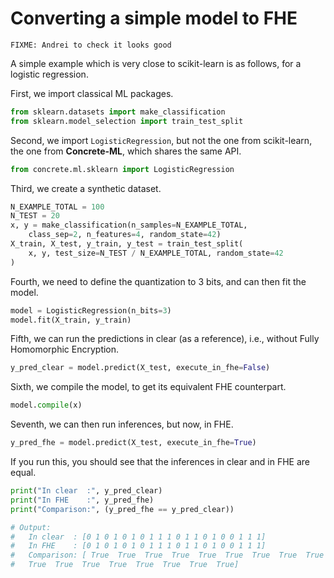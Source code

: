 # Converting a simple model to FHE

```{note}
FIXME: Andrei to check it looks good
```

A simple example which is very close to scikit-learn is as follows, for a logistic regression.

First, we import classical ML packages.

```python
from sklearn.datasets import make_classification
from sklearn.model_selection import train_test_split
```

Second, we import `LogisticRegression`, but not the one from scikit-learn, the one from **Concrete-ML**, which shares the same API.

<!--pytest-codeblocks:cont-->

```python
from concrete.ml.sklearn import LogisticRegression
```

Third, we create a synthetic dataset.

<!--pytest-codeblocks:cont-->

```python
N_EXAMPLE_TOTAL = 100
N_TEST = 20
x, y = make_classification(n_samples=N_EXAMPLE_TOTAL,
    class_sep=2, n_features=4, random_state=42)
X_train, X_test, y_train, y_test = train_test_split(
    x, y, test_size=N_TEST / N_EXAMPLE_TOTAL, random_state=42
)
```

Fourth, we need to define the quantization to 3 bits, and can then fit the model.

<!--pytest-codeblocks:cont-->

```python
model = LogisticRegression(n_bits=3)
model.fit(X_train, y_train)
```

Fifth, we can run the predictions in clear (as a reference), i.e., without Fully Homomorphic Encryption.

<!--pytest-codeblocks:cont-->

```python
y_pred_clear = model.predict(X_test, execute_in_fhe=False)
```

Sixth, we compile the model, to get its equivalent FHE counterpart.

<!--pytest-codeblocks:cont-->

```python
model.compile(x)
```

Seventh, we can then run inferences, but now, in FHE.

<!--pytest-codeblocks:cont-->

```python
y_pred_fhe = model.predict(X_test, execute_in_fhe=True)
```

If you run this, you should see that the inferences in clear and in FHE are equal.

<!--pytest-codeblocks:cont-->

```python
print("In clear  :", y_pred_clear)
print("In FHE    :", y_pred_fhe)
print("Comparison:", (y_pred_fhe == y_pred_clear))

# Output:
#   In clear  : [0 1 0 1 0 1 0 1 1 1 0 1 1 0 1 0 0 1 1 1]
#   In FHE    : [0 1 0 1 0 1 0 1 1 1 0 1 1 0 1 0 0 1 1 1]
#   Comparison: [ True  True  True  True  True  True  True  True  True  True  True  True
#   True  True  True  True  True  True  True  True]
```
